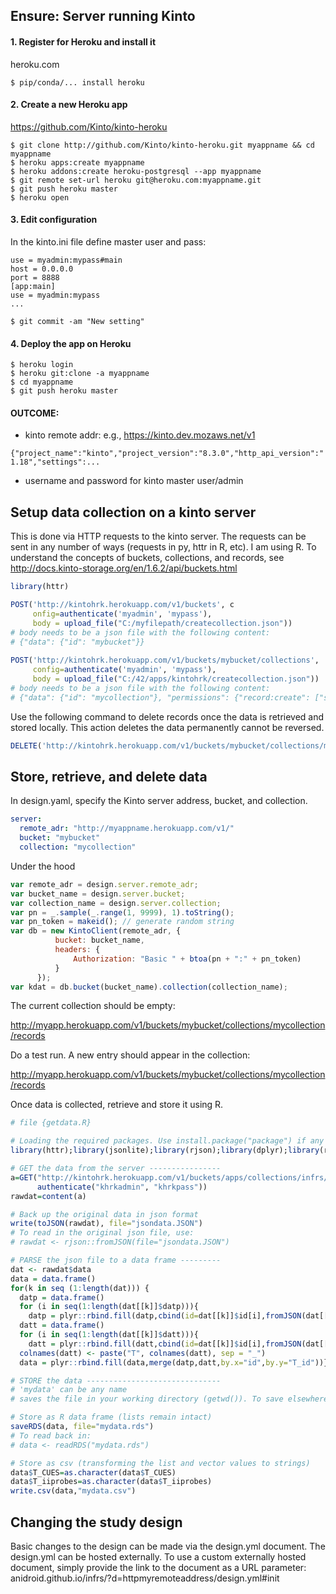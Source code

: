 ## Ensure: Server running Kinto

#### 1. Register for Heroku and install it

heroku.com

`$ pip/conda/... install heroku`

#### 2. Create a new Heroku app

https://github.com/Kinto/kinto-heroku

```
$ git clone http://github.com/Kinto/kinto-heroku.git myappname && cd myappname
$ heroku apps:create myappname
$ heroku addons:create heroku-postgresql --app myappname
$ git remote set-url heroku git@heroku.com:myappname.git
$ git push heroku master
$ heroku open
```

#### 3. Edit configuration

In the kinto.ini file define master user and pass:

```[server:main]
use = myadmin:mypass#main
host = 0.0.0.0
port = 8888
[app:main]
use = myadmin:mypass
...
```

```
$ git commit -am "New setting"
```

#### 4. Deploy the app on Heroku

```
$ heroku login
$ heroku git:clone -a myappname
$ cd myappname
$ git push heroku master
```

#### OUTCOME: 

* kinto remote addr: e.g., https://kinto.dev.mozaws.net/v1

`{"project_name":"kinto","project_version":"8.3.0","http_api_version":"1.18","settings":...`

* username and password for kinto master user/admin

## Setup data collection on a kinto server

This is done via HTTP requests to the kinto server. The requests can be sent in any number of ways (requests in py, httr in R, etc). I am using R. To understand the concepts of buckets, collections, and records, see http://docs.kinto-storage.org/en/1.6.2/api/buckets.html

```R
library(httr)

POST('http://kintohrk.herokuapp.com/v1/buckets', c
     onfig=authenticate('myadmin', 'mypass'), 
     body = upload_file("C:/myfilepath/createcollection.json"))
# body needs to be a json file with the following content:
# {"data": {"id": "mybucket"}}
  
POST('http://kintohrk.herokuapp.com/v1/buckets/mybucket/collections',
     config=authenticate('myadmin', 'mypass'), 
     body = upload_file("C:/42/apps/kintohrk/createcollection.json"))
# body needs to be a json file with the following content:
# {"data": {"id": "mycollection"}, "permissions": {"record:create": ["system.Authenticated"]}}
```
Use the following command to delete records once the data is retrieved and stored locally. This action deletes the data permanently cannot be reversed.

```R
DELETE('http://kintohrk.herokuapp.com/v1/buckets/mybucket/collections/mycollection/records', config=authenticate('myadmin', 'mypass'))
```

## Store, retrieve, and delete data

In design.yaml, specify the Kinto server address, bucket, and collection.

```yaml
server:
  remote_adr: "http://myappname.herokuapp.com/v1/"
  bucket: "mybucket"
  collection: "mycollection"
```

Under the hood

```js
var remote_adr = design.server.remote_adr;
var bucket_name = design.server.bucket;
var collection_name = design.server.collection;
var pn = _.sample(_.range(1, 9999), 1).toString();
var pn_token = makeid(); // generate random string
var db = new KintoClient(remote_adr, {
          bucket: bucket_name,
          headers: {
              Authorization: "Basic " + btoa(pn + ":" + pn_token)
          }
      });
var kdat = db.bucket(bucket_name).collection(collection_name);
```

The current collection should be empty:

http://myapp.herokuapp.com/v1/buckets/mybucket/collections/mycollection/records

Do a test run. A new entry should appear in the collection:

http://myapp.herokuapp.com/v1/buckets/mybucket/collections/mycollection/records

Once data is collected, retrieve and store it using R.

```R
# file {getdata.R}

# Loading the required packages. Use install.package("package") if any is missing.
library(httr);library(jsonlite);library(rjson);library(dplyr);library(reshape2)

# GET the data from the server ----------------
a=GET("http://kintohrk.herokuapp.com/v1/buckets/apps/collections/infrs/records", 
      authenticate("khrkadmin", "khrkpass"))
rawdat=content(a)

# Back up the original data in json format
write(toJSON(rawdat), file="jsondata.JSON")
# To read in the original json file, use:
# rawdat <- rjson::fromJSON(file="jsondata.JSON")

# PARSE the json file to a data frame ---------
dat <- rawdat$data
data = data.frame()
for(k in seq (1:length(dat))) {
  datp = data.frame()
  for (i in seq(1:length(dat[[k]]$datp))){
    datp = plyr::rbind.fill(datp,cbind(id=dat[[k]]$id[i],fromJSON(dat[[k]]$datp[i])))}
  datt = data.frame()
  for (i in seq(1:length(dat[[k]]$datt))){
    datt = plyr::rbind.fill(datt,cbind(id=dat[[k]]$id[i],fromJSON(dat[[k]]$datt[i])))}
  colnames(datt) <- paste("T", colnames(datt), sep = "_")
  data = plyr::rbind.fill(data,merge(datp,datt,by.x="id",by.y="T_id"))}

# STORE the data ------------------------------
# 'mydata' can be any name
# saves the file in your working directory (getwd()). To save elsewhere, provide path in the filename, e.g., "C://files/mydata.csv"

# Store as R data frame (lists remain intact)
saveRDS(data, file="mydata.rds")
# To read back in:
# data <- readRDS("mydata.rds")

# Store as csv (transforming the list and vector values to strings)
data$T_CUES=as.character(data$T_CUES)
data$T_iiprobes=as.character(data$T_iiprobes)
write.csv(data,"mydata.csv")
```


## Changing the study design

Basic changes to the design can be made via the design.yml document. The design.yml can be hosted externally. To use a custom externally hosted document, simply provide the link to the document as a URL parameter: anidroid.github.io/infrs/?d=httpmyremoteaddress/design.yml#init